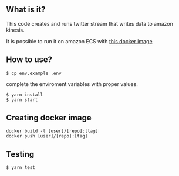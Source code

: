 ## What is it?

This code creates and runs twitter stream that writes data to amazon kinesis.

It is possible to run it on amazon ECS with [this docker image](https://hub.docker.com/r/getriax/twitter-kinesis/)

## How to use?

    $ cp env.example .env
    
 complete the enviroment variables with proper values.
 
    $ yarn install
    $ yarn start
    
## Creating docker image
  
    docker build -t [user]/[repo]:[tag]
    docker push [user]/[repo]:[tag]
    
## Testing

    $ yarn test
